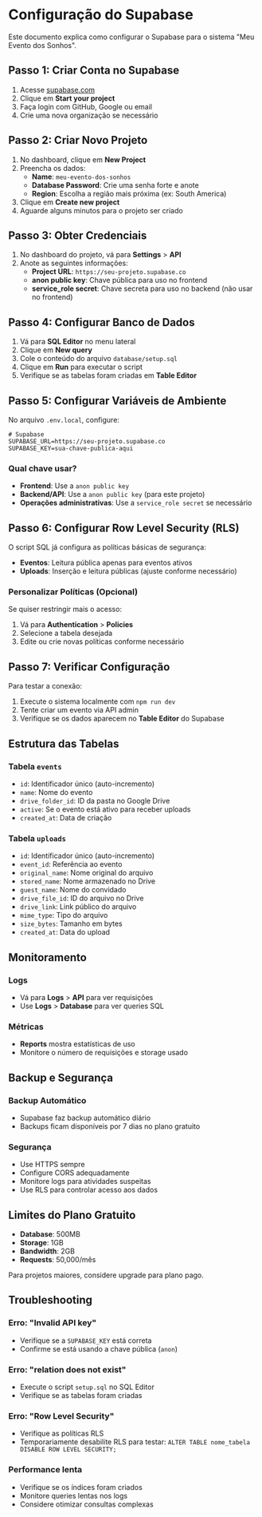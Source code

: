 # Configuração do Supabase

Este documento explica como configurar o Supabase para o sistema "Meu Evento dos Sonhos".

## Passo 1: Criar Conta no Supabase

1. Acesse [supabase.com](https://supabase.com/)
2. Clique em **Start your project**
3. Faça login com GitHub, Google ou email
4. Crie uma nova organização se necessário

## Passo 2: Criar Novo Projeto

1. No dashboard, clique em **New Project**
2. Preencha os dados:
   - **Name**: `meu-evento-dos-sonhos`
   - **Database Password**: Crie uma senha forte e anote
   - **Region**: Escolha a região mais próxima (ex: South America)
3. Clique em **Create new project**
4. Aguarde alguns minutos para o projeto ser criado

## Passo 3: Obter Credenciais

1. No dashboard do projeto, vá para **Settings** > **API**
2. Anote as seguintes informações:
   - **Project URL**: `https://seu-projeto.supabase.co`
   - **anon public key**: Chave pública para uso no frontend
   - **service_role secret**: Chave secreta para uso no backend (não usar no frontend)

## Passo 4: Configurar Banco de Dados

1. Vá para **SQL Editor** no menu lateral
2. Clique em **New query**
3. Cole o conteúdo do arquivo `database/setup.sql`
4. Clique em **Run** para executar o script
5. Verifique se as tabelas foram criadas em **Table Editor**

## Passo 5: Configurar Variáveis de Ambiente

No arquivo `.env.local`, configure:

```env
# Supabase
SUPABASE_URL=https://seu-projeto.supabase.co
SUPABASE_KEY=sua-chave-publica-aqui
```

### Qual chave usar?

- **Frontend**: Use a `anon public key`
- **Backend/API**: Use a `anon public key` (para este projeto)
- **Operações administrativas**: Use a `service_role secret` se necessário

## Passo 6: Configurar Row Level Security (RLS)

O script SQL já configura as políticas básicas de segurança:

- **Eventos**: Leitura pública apenas para eventos ativos
- **Uploads**: Inserção e leitura públicas (ajuste conforme necessário)

### Personalizar Políticas (Opcional)

Se quiser restringir mais o acesso:

1. Vá para **Authentication** > **Policies**
2. Selecione a tabela desejada
3. Edite ou crie novas políticas conforme necessário

## Passo 7: Verificar Configuração

Para testar a conexão:

1. Execute o sistema localmente com `npm run dev`
2. Tente criar um evento via API admin
3. Verifique se os dados aparecem no **Table Editor** do Supabase

## Estrutura das Tabelas

### Tabela `events`
- `id`: Identificador único (auto-incremento)
- `name`: Nome do evento
- `drive_folder_id`: ID da pasta no Google Drive
- `active`: Se o evento está ativo para receber uploads
- `created_at`: Data de criação

### Tabela `uploads`
- `id`: Identificador único (auto-incremento)
- `event_id`: Referência ao evento
- `original_name`: Nome original do arquivo
- `stored_name`: Nome armazenado no Drive
- `guest_name`: Nome do convidado
- `drive_file_id`: ID do arquivo no Drive
- `drive_link`: Link público do arquivo
- `mime_type`: Tipo do arquivo
- `size_bytes`: Tamanho em bytes
- `created_at`: Data do upload

## Monitoramento

### Logs
- Vá para **Logs** > **API** para ver requisições
- Use **Logs** > **Database** para ver queries SQL

### Métricas
- **Reports** mostra estatísticas de uso
- Monitore o número de requisições e storage usado

## Backup e Segurança

### Backup Automático
- Supabase faz backup automático diário
- Backups ficam disponíveis por 7 dias no plano gratuito

### Segurança
- Use HTTPS sempre
- Configure CORS adequadamente
- Monitore logs para atividades suspeitas
- Use RLS para controlar acesso aos dados

## Limites do Plano Gratuito

- **Database**: 500MB
- **Storage**: 1GB
- **Bandwidth**: 2GB
- **Requests**: 50,000/mês

Para projetos maiores, considere upgrade para plano pago.

## Troubleshooting

### Erro: "Invalid API key"
- Verifique se a `SUPABASE_KEY` está correta
- Confirme se está usando a chave pública (`anon`)

### Erro: "relation does not exist"
- Execute o script `setup.sql` no SQL Editor
- Verifique se as tabelas foram criadas

### Erro: "Row Level Security"
- Verifique as políticas RLS
- Temporariamente desabilite RLS para testar: `ALTER TABLE nome_tabela DISABLE ROW LEVEL SECURITY;`

### Performance lenta
- Verifique se os índices foram criados
- Monitore queries lentas nos logs
- Considere otimizar consultas complexas
